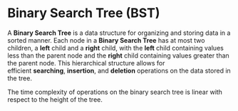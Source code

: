 # Binary Search Tree (BST)

A **Binary Search Tree** is a data structure for organizing and storing data in a sorted manner. Each node in a **Binary Search Tree** has at most two children, a **left** child and a **right** child, with the **left** child containing values less than the parent node and the **right** child containing values greater than the parent node. This hierarchical structure allows for efficient **searching**, **insertion**, and **deletion** operations on the data stored in the tree.

The time complexity of operations on the binary search tree is linear with respect to the height of the tree.



